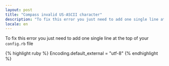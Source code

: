 ```yaml
---
layout: post
title: "Compass invalid US-ASCII character"
description: "To fix this error you just need to add one single line at the top of your config.rb file"
locale: en
---
```


To fix this error you just need to add one single line at the top of your `config.rb` file

{% highlight ruby %}
Encoding.default_external = "utf-8"
{% endhighlight %}